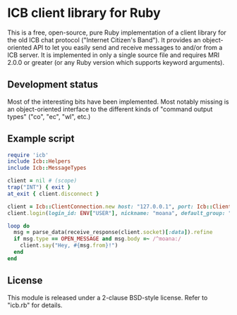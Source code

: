 # ICB client library for Ruby

This is a free, open-source, pure Ruby implementation of a client library for
the old ICB chat protocol ("Internet Citizen's Band"). It provides an
object-oriented API to let you easily send and receive messages to and/or from
a ICB server. It is implemented in only a single source file and requires MRI
2.0.0 or greater (or any Ruby version which supports keyword arguments).


## Development status

Most of the interesting bits have been implemented. Most notably missing is an
object-oriented interface to the different kinds of "command output types"
("co", "ec", "wl", etc.)


## Example script

```ruby
require 'icb'
include Icb::Helpers
include Icb::MessageTypes

client = nil # (scope)
trap("INT") { exit }
at_exit { client.disconnect }

client = Icb::ClientConnection.new host: "127.0.0.1", port: Icb::ClientConnection::DEFAULT_PORT
client.login(login_id: ENV["USER"], nickname: "moana", default_group: "motonui", command: "login")

loop do
  msg = parse_data(receive_response(client.socket)[:data]).refine
  if msg.type == OPEN_MESSAGE and msg.body =~ /^moana:/
    client.say("Hey, #{msg.from}!")
  end
end
```


## License

This module is released under a 2-clause BSD-style license. Refer to "icb.rb"
for details.
